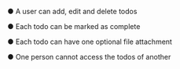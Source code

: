 ● A user can add, edit and delete todos

● Each todo can be marked as complete

● Each todo can have one optional file attachment

● One person cannot access the todos of another
